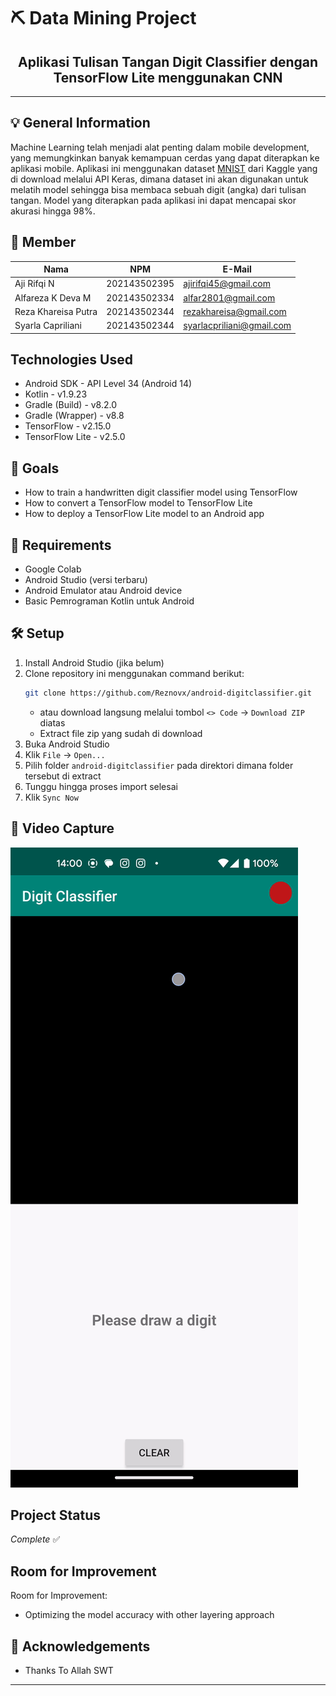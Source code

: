 # ⛏️ Data Mining Project
<h2 align="center">
Aplikasi Tulisan Tangan Digit Classifier dengan TensorFlow Lite menggunakan CNN<br/>
</h2>

<hr>

<a name="general-information"></a>

## 💡 General Information
Machine Learning telah menjadi alat penting dalam mobile development, yang memungkinkan banyak kemampuan cerdas yang dapat diterapkan ke aplikasi mobile. Aplikasi ini menggunakan dataset [MNIST](https://www.kaggle.com/datasets/hojjatk/mnist-dataset) dari Kaggle yang di download melalui API Keras, dimana dataset ini akan digunakan untuk melatih model sehingga bisa membaca sebuah digit (angka) dari tulisan tangan. Model yang diterapkan pada aplikasi ini dapat mencapai skor akurasi hingga 98%.

<a name="creator-information"></a>

## 👥 Member
| Nama                 | NPM          | E-Mail                    |
| -------------------- | ------------ | ------------------------- |
| Aji Rifqi N          | 202143502395 | ajirifqi45@gmail.com      |
| Alfareza K Deva M    | 202143502334 | alfar2801@gmail.com       |
| Reza Khareisa Putra  | 202143502344 | rezakhareisa@gmail.com    |
| Syarla Capriliani    | 202143502344 | syarlacpriliani@gmail.com |


<a name="technologies-used"></a>

## Technologies Used
- Android SDK - API Level 34 (Android 14)
- Kotlin - v1.9.23
- Gradle (Build) - v8.2.0
- Gradle (Wrapper) - v8.8
- TensorFlow - v2.15.0
- TensorFlow Lite - v2.5.0

<a name="goals"></a>

## 🎯 Goals
- How to train a handwritten digit classifier model using TensorFlow
- How to convert a TensorFlow model to TensorFlow Lite
- How to deploy a TensorFlow Lite model to an Android app

<a name="requirements"></a>

## 📝 Requirements
- Google Colab
- Android Studio (versi terbaru)
- Android Emulator atau Android device
- Basic Pemrograman Kotlin untuk Android


<a name="setup"></a>

## 🛠️ Setup
1. Install Android Studio (jika belum)
2. Clone repository ini menggunakan command berikut:
    ```bash
    git clone https://github.com/Reznovx/android-digitclassifier.git
    ```
    - atau download langsung melalui tombol `<> Code` -> `Download ZIP` diatas
    - Extract file zip yang sudah di download
3. Buka Android Studio
4. Klik `File` -> `Open...`
5. Pilih folder `android-digitclassifier` pada direktori dimana folder tersebut di extract 
6. Tunggu hingga proses import selesai
7. Klik `Sync Now`


<!-- <a name="usage"></a> -->

<!-- ## Usage
1. To run the backend, you can use the following steps:
    - go to `api` folder
    - run this command in your terminal
    ```bash
    uvicorn main-tf-serving:app --reload --host 0.0.0.0
    ```
    - or just type
    ```bash
    python main.py
    ``` -->
    
<a name="videocapture"></a>

## 🎥 Video Capture
<nl>

![android-app-demo Gif](https://github.com/Reznovx/android-digitclassifier/blob/main/app/src/main/assets/android-app-demo.gif?raw=true)

<a name="project-status">

## Project Status
_Complete_ ✅

<a name="room-for-improvement">

## Room for Improvement
Room for Improvement:
- Optimizing the model accuracy with other layering approach

<a name="acknowledgements">

## 🙏 Acknowledgements
- Thanks To Allah SWT
<hr>
